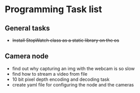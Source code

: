 # Programming Task list

## General tasks

- ~~Install StopWatch class as a static library on the os~~

## Camera node

- find out why capturing an img with the webcam is so slow
- find how to stream a video from file
- 10 bit pixel depth encoding and decoding task
- create yaml file for configuring the node and the cameras

